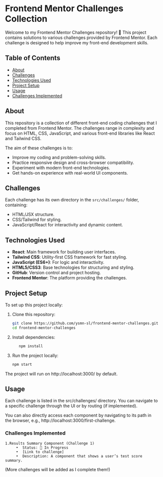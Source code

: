 # Frontend Mentor Challenges Collection

Welcome to my Frontend Mentor Challenges repository! 🎉 This project contains solutions to various challenges provided by Frontend Mentor. Each challenge is designed to help improve my front-end development skills.

## Table of Contents

- [About](#about)
- [Challenges](#challenges)
- [Technologies Used](#technologies-used)
- [Project Setup](#project-setup)
- [Usage](#usage)
- [Challenges Implemented](#challenges-implemented)

## About

This repository is a collection of different front-end coding challenges that I completed from Frontend Mentor. The challenges range in complexity and focus on HTML, CSS, JavaScript, and various front-end libraries like React and Tailwind CSS.

The aim of these challenges is to:

- Improve my coding and problem-solving skills.
- Practice responsive design and cross-browser compatibility.
- Experiment with modern front-end technologies.
- Get hands-on experience with real-world UI components.

## Challenges

Each challenge has its own directory in the `src/challenges/` folder, containing:

- HTML/JSX structure.
- CSS/Tailwind for styling.
- JavaScript/React for interactivity and dynamic content.

## Technologies Used

- **React**: Main framework for building user interfaces.
- **Tailwind CSS**: Utility-first CSS framework for fast styling.
- **JavaScript (ES6+)**: For logic and interactivity.
- **HTML5/CSS3**: Base technologies for structuring and styling.
- **GitHub**: Version control and project hosting.
- **Frontend Mentor**: The platform providing the challenges.

## Project Setup

To set up this project locally:

1. Clone this repository:

   ```bash
   git clone https://github.com/ysmn-sl/frontend-mentor-challenges.git
   cd frontend-mentor-challenges
   ```

2. Install dependencies:

   ```bash
      npm install
   ```

3. Run the project locally:

   ```bash
   npm start
   ```

The project will run on http://localhost:3000/ by default.

## Usage

Each challenge is listed in the src/challenges/ directory. You can navigate to a specific challenge through the UI or by routing (if implemented).

You can also directly access each component by navigating to its path in the browser, e.g., http://localhost:3000/first-challenge.

### Challenges Implemented

    1.Results Summary Component (Challenge 1)
         •	Status: 🚧 In Progress
         •	[Link to challenge]
         •	Description: A component that shows a user’s test score summary.

(More challenges will be added as I complete them!)
